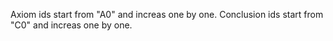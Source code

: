 Axiom ids start from "A0" and increas one by one.
Conclusion ids start from "C0" and increas one by one.
